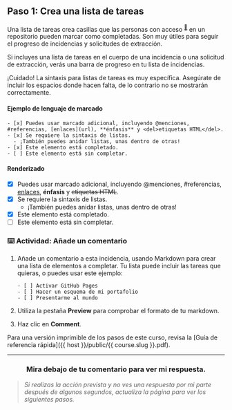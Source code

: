 ## Paso 1: Crea una lista de tareas

Una lista de tareas crea casillas que las personas con acceso <sup>[:book:](https://help.github.com/articles/github-glossary/#collaborator)</sup> en un repositorio pueden marcar como completadas. Son muy útiles para seguir el progreso de incidencias y solicitudes de extracción.

Si incluyes una lista de tareas en el cuerpo de una incidencia o una solicitud de extracción, verás una barra de progreso en tu lista de incidencias.

¡Cuidado! La sintaxis para listas de tareas es muy específica. Asegúrate de incluir los espacios donde hacen falta, de lo contrario no se mostrarán correctamente.


#### Ejemplo de lenguaje de marcado

```
- [x] Puedes usar marcado adicional, incluyendo @menciones, #referencias, [enlaces](url), **énfasis** y <del>etiquetas HTML</del>.
- [x] Se requiere la sintaxis de listas.
  - ¡También puedes anidar listas, unas dentro de otras!
- [x] Este elemento está completado.
- [ ] Este elemento está sin completar.
```

#### Renderizado

- [x] Puedes usar marcado adicional, incluyendo @menciones, #referencias, [enlaces](url), **énfasis** y <del>etiquetas HTML</del>.
- [x] Se requiere la sintaxis de listas.
  - ¡También puedes anidar listas, unas dentro de otras!
- [x] Este elemento está completado.
- [ ] Este elemento está sin completar.

### :keyboard: Actividad: Añade un comentario

1. Añade un comentario a esta incidencia, usando Markdown para crear una lista de elementos a completar. Tu lista puede incluir las tareas que quieras, o puedes usar este ejemplo:

       - [ ] Activar GitHub Pages
       - [ ] Hacer un esquema de mi portafolio
       - [ ] Presentarme al mundo

1. Utiliza la pestaña **Preview** para comprobar el formato de tu markdown.
1. Haz clic en **Comment**.

Para una versión imprimible de los pasos de este curso, revisa la [Guía de referencia rápida]({{ host }}/public/{{ course.slug }}.pdf).

<hr>
<h3 align="center">Mira debajo de tu comentario para ver mi respuesta.</h3>

> _Si realizas la acción prevista y no ves una respuesta por mi parte después de algunos segundos, actualiza la página para ver los siguientes pasos._
